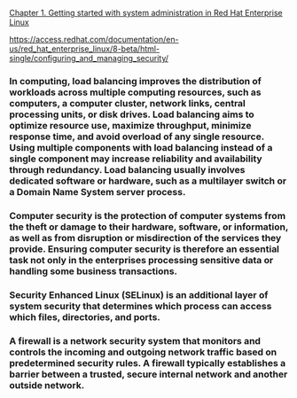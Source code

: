 
[Chapter 1. Getting started with system administration in Red Hat Enterprise Linux](https://access.redhat.com/documentation/en-us/red_hat_enterprise_linux/8-beta/html/configuring_basic_system_settings/getting-started-with-system-administration "8.0 Beta")

https://access.redhat.com/documentation/en-us/red_hat_enterprise_linux/8-beta/html-single/configuring_and_managing_security/

### In computing, load balancing improves the distribution of workloads across multiple computing resources, such as computers, a computer cluster, network links, central processing units, or disk drives. Load balancing aims to optimize resource use, maximize throughput, minimize response time, and avoid overload of any single resource. Using multiple components with load balancing instead of a single component may increase reliability and availability through redundancy. Load balancing usually involves dedicated software or hardware, such as a multilayer switch or a Domain Name System server process.

### Computer security is the protection of computer systems from the theft or damage to their hardware, software, or information, as well as from disruption or misdirection of the services they provide. Ensuring computer security is therefore an essential task not only in the enterprises processing sensitive data or handling some business transactions. 

### Security Enhanced Linux (SELinux) is an additional layer of system security that determines which process can access which files, directories, and ports. 

### A firewall is a network security system that monitors and controls the incoming and outgoing network traffic based on predetermined security rules. A firewall typically establishes a barrier between a trusted, secure internal network and another outside network. 
